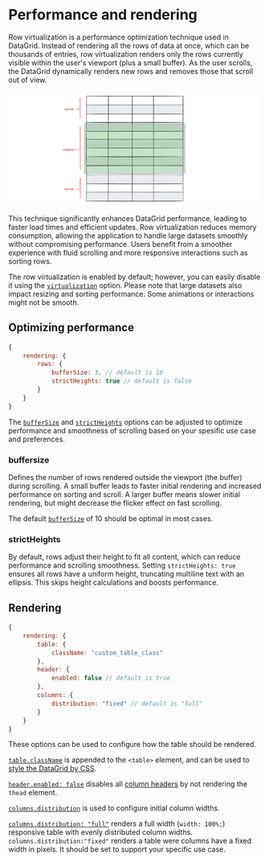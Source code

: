 # Performance and rendering
Row virtualization is a performance optimization technique used in DataGrid. Instead of rendering all the rows of data at once, which can be thousands of entries, row virtualization renders only the rows currently visible within the user's viewport (plus a small buffer). As the user scrolls, the DataGrid dynamically renders new rows and removes those that scroll out of view.

![Illustration showing virtualization of rows](ill_virtualization.png)

This technique significantly enhances DataGrid performance, leading to faster load times and efficient updates. Row virtualization reduces memory consumption, allowing the application to handle large datasets smoothly without compromising performance. Users benefit from a smoother experience with fluid scrolling and more responsive interactions such as sorting rows.

The row virtualization is enabled by default; however, you can easily disable it using the [`virtualization`](https://api.highcharts.com/dashboards/#interfaces/DataGrid_Options.RowsSettings#virtualization) option.
Please note that large datasets also impact resizing and sorting performance. Some animations or interactions might not be smooth.

## Optimizing performance
```js
{
    rendering: {
        rows: {
            bufferSize: 3, // default is 10
            strictHeights: true // default is false
        }
    }
}
```

The [`bufferSize`](https://api.highcharts.com/dashboards/#interfaces/DataGrid_Options.RowsSettings#bufferSize) and [`strictHeights`](https://api.highcharts.com/dashboards/#interfaces/DataGrid_Options.RowsSettings#strictHeights) options can be adjusted to optimize performance and smoothness of scrolling based on your spesific use case and preferences. 

### buffersize
Defines the number of rows rendered outside the viewport (the buffer) during scrolling. A small buffer leads to faster initial rendering and increased performance on sorting and scroll. A larger buffer means slower initial rendering, but might decrease the flicker effect on fast scrolling.

The default [`bufferSize`](https://api.highcharts.com/dashboards/#interfaces/DataGrid_Options.RowsSettings#bufferSize) of 10 should be optimal in most cases. 

### strictHeights
By default, rows adjust their height to fit all content, which can reduce performance and scrolling smoothness. Setting `strictHeights: true` ensures all rows have a uniform height, truncating multiline text with an ellipsis. This skips height calculations and boosts performance.

## Rendering
```js
{
    rendering: {
        table: {
            className: "custom_table_class"
        },
        header: {
            enabled: false // default is true
        },
        columns: {
            distribution: "fixed" // default is "full"
        }
    }
}
```
These options can be used to configure how the table should be rendered.

[`table.className`](https://api.highcharts.com/dashboards/#interfaces/DataGrid_Options.TableSettings#className) is appended to the `<table>` element, and can be used to [style the DataGrid by CSS](https://www.highcharts.com/docs/datagrid/style-by-css).

[`header.enabled: false`](https://api.highcharts.com/dashboards/#interfaces/DataGrid_Options.HeaderSettings#enabled) disables all [column headers](https://www.highcharts.com/docs/datagrid/header) by not rendering the `thead` element.

[`columns.distribution`](https://api.highcharts.com/dashboards/#interfaces/DataGrid_Options.ColumnsSettings#distribution) is used to configure initial column widths.

[`columns.distribution: "full"`](https://api.highcharts.com/dashboards/#interfaces/DataGrid_Options.ColumnsSettings#distribution) renders a full width (`width: 100%;`) responsive table with evenly distributed column widths. `columns.distribution:"fixed"` renders a table were columns have a fixed width in pixels. It should be set to support your specific use case.




